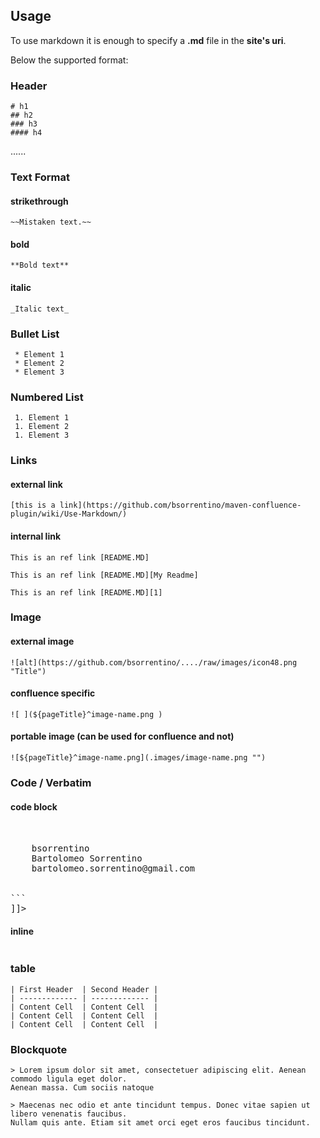 ## Usage

To use markdown it is enough to specify a **.md** file in the **site's uri**.

Below the supported format:


### Header
```
# h1
## h2
### h3
#### h4
```
......

### Text Format

#### strikethrough
```
~~Mistaken text.~~
```

#### bold
```
**Bold text**
```

#### italic
```
_Italic text_
```

### Bullet List

```
 * Element 1
 * Element 2
 * Element 3
```

### Numbered List

```
 1. Element 1
 1. Element 2
 1. Element 3
```


### Links

#### external link

```
[this is a link](https://github.com/bsorrentino/maven-confluence-plugin/wiki/Use-Markdown/)
```

#### internal link

```
This is an ref link [README.MD]

This is an ref link [README.MD][My Readme]

This is an ref link [README.MD][1]
```

### Image

#### external image
```
![alt](https://github.com/bsorrentino/..../raw/images/icon48.png "Title")
```

#### confluence specific
```
![ ](${pageTitle}^image-name.png )
```

#### portable image (can be used for confluence and not)
```
![${pageTitle}^image-name.png](.images/image-name.png "")
```

### Code / Verbatim

#### code block

<pre><![CDATA[
```xml
<developers>
  <developer>
    <id>bsorrentino</id>
    <name>Bartolomeo Sorrentino</name>
    <email>bartolomeo.sorrentino@gmail.com</email>
  </developer>
</developers>
```
]]></pre>

#### inline
<pre><![CDATA[
```this is inline```  
]]></pre>

### table

```
| First Header  | Second Header |
| ------------- | ------------- |
| Content Cell  | Content Cell  |
| Content Cell  | Content Cell  |
| Content Cell  | Content Cell  |
```

### Blockquote

```
> Lorem ipsum dolor sit amet, consectetuer adipiscing elit. Aenean commodo ligula eget dolor.
Aenean massa. Cum sociis natoque

> Maecenas nec odio et ante tincidunt tempus. Donec vitae sapien ut libero venenatis faucibus.
Nullam quis ante. Etiam sit amet orci eget eros faucibus tincidunt.
```
